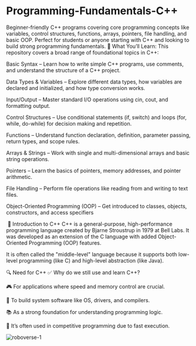 # Programming-Fundamentals-C++
Beginner-friendly C++ programs covering core programming concepts like variables, control structures, functions, arrays, pointers, file handling, and basic OOP. Perfect for students or anyone starting with C++ and looking to build strong programming fundamentals.
🔹 What You’ll Learn:
This repository covers a broad range of foundational topics in C++:

Basic Syntax – Learn how to write simple C++ programs, use comments, and understand the structure of a C++ project.

Data Types & Variables – Explore different data types, how variables are declared and initialized, and how type conversion works.

Input/Output – Master standard I/O operations using cin, cout, and formatting output.

Control Structures – Use conditional statements (if, switch) and loops (for, while, do-while) for decision making and repetition.

Functions – Understand function declaration, definition, parameter passing, return types, and scope rules.

Arrays & Strings – Work with single and multi-dimensional arrays and basic string operations.

Pointers – Learn the basics of pointers, memory addresses, and pointer arithmetic.

File Handling – Perform file operations like reading from and writing to text files.

Object-Oriented Programming (OOP) – Get introduced to classes, objects, constructors, and access specifiers

<img src="https://e0.pxfuel.com/wallpapers/34/730/desktop-wallpaper-c-programming-c-programming-language.jpg" alt="">
🧠 Introduction to C++
C++ is a general-purpose, high-performance programming language created by Bjarne Stroustrup in 1979 at Bell Labs. It was developed as an extension of the C language with added Object-Oriented Programming (OOP) features.

It is often called the "middle-level" language because it supports both low-level programming (like C) and high-level abstraction (like Java).

🔍 Need for C++
✅ Why do we still use and learn C++?

🎮 For applications where speed and memory control are crucial.

🧰 To build system software like OS, drivers, and compilers.

📚 As a strong foundation for understanding programming logic.

🧱 It’s often used in competitive programming due to fast execution.
<p><img align="left" src="https://github-readme-stats.vercel.app/api/top-langs?username=roboverse-1&show_icons=true&locale=en&layout=compact" alt="roboverse-1" /></p>

 
                   
